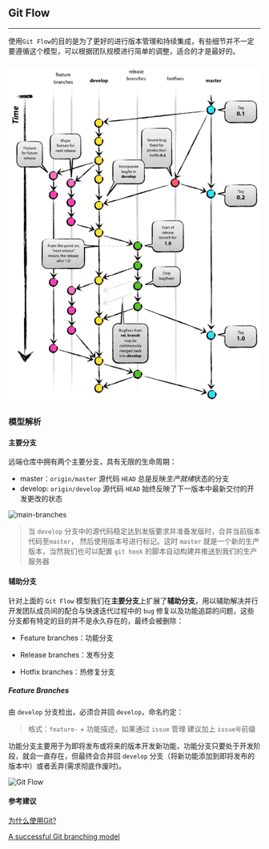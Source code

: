 ## Git Flow
---
使用`Git Flow`的目的是为了更好的进行版本管理和持续集成，有些细节并不一定要遵循这个模型，可以根据团队规模进行简单的调整，适合的才是最好的。

### ![A successful Git branching model](./assets/git-model.png)

### 模型解析
#### 主要分支

远端仓库中拥有两个主要分支，具有无限的生命周期：

* master：`origin/master` 源代码 `HEAD` 总是反映*生产就绪*状态的分支
* develop: `origin/develop` 源代码  `HEAD` 始终反映了下一版本中最新交付的开发更改的状态

![main-branches](/Users/joker/Github/learn-git-flow/assets/main-branches.png)

> 当 `develop` 分支中的源代码稳定达到发版要求并准备发版时，合并当前版本代码至`master`， 然后使用版本号进行标记。这时 `master` 就是一个新的生产版本，当然我们也可以配置 `git hook` 的脚本自动构建并推送到我们的生产服务器

#### 辅助分支

针对上面的 `Git Flow` 模型我们在**主要分支**上扩展了**辅助分支**，用以辅助解决并行开发团队成员间的配合与快速迭代过程中的 `bug` 修复以及功能追踪的问题，这些分支都有特定的目的并不是永久存在的，最终会被删除：

* Feature branches：功能分支

* Release branches：发布分支

* Hotfix branches：热修复分支

##### Feature Branches

由 `develop` 分支检出，必须合并回 `develop`，命名约定：

> 格式：`feature-` + 功能描述，如果通过 `issue` 管理 建议加上 `issue号`前缀

功能分支主要用于为即将发布或将来的版本开发新功能，功能分支只要处于开发阶段，就会一直存在，但最终会合并回 `develop` 分支（将新功能添加到即将发布的版本中）或者丢弃(需求彻底作废时)。

![Git Flow](/Users/joker/Github/learn-git-flow/assets/fb.png)


#### 参考建议

[为什么使用Git?](https://git.wiki.kernel.org/index.php/GitSvnComparsion)

[A successful Git branching model](https://nvie.com/posts/a-successful-git-branching-model/#decentralized-but-centralized)
